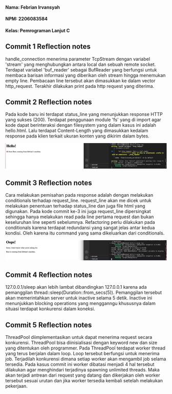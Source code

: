 #### Nama: Febrian Irvansyah
#### NPM: 2206083584
#### Kelas: Pemrograman Lanjut C

## Commit 1 Reflection notes
handle_connection menerima parameter TcpStream dengan variabel 'stream' yang menghubungkan antara local dan sebuah remote socket. Terdapat variabel 'buf_reader' sebagai BufReader yang berfungsi untuk membaca barisan informasi yang diberikan oleh stream hingga menemukan empty line. Pembacaan line tersebut akan dimasukkan ke dalam vector http_request. Terakhir dilakukan print pada http request yang diterima.

## Commit 2 Reflection notes
Pada kode baru ini terdapat status_line yang menunjukkan response HTTP yang sukses (200). Terdapat penggunaan module 'fs' yang di import agar kode dapat berinteraksi dengan filesystem yang dalam kasus ini adalah hello.html. Lalu terdapat Content-Length yang dimasukkan kedalam response pada klien terkait ukuran konten yang dikirim dalam bytes.

![Commit 2 screen capture](/assets/images/commit2.png)

## Commit 3 Reflection notes
Cara melakukan pemisahan pada response adalah dengan melakukan conditionals terhadap request_line. request_line akan me dicek untuk melakukan penentuan terhadap status_line dan juga file html yang digunakan. Pada kode commit ke-3 ini juga request_line dipersingkat sehingga hanya melakukan read pada line pertama request dan bukan keseluruhan line seperti sebelumnya. Refactoring perlu dilakukan pada conditionals karena terdapat redundansi yang sangat jelas antar kedua kondisi. Oleh karena itu command yang sama dikeluarkan dari conditionals. 

![Commit 3 screen capture](/assets/images/commit3.png)

## Commit 4 Reflection notes
127.0.0.1/sleep akan lebih lambat dibandingkan 127.0.0.1 karena ada pemanggilan thread::sleep(Duration::from_secs(5)). Pemanggilan tersebut akan memerintahkan server untuk inactive selama 5 detik. Inactive ini menunjukkan blocking operations yang mengganngu khususnya dalam situasi terdapat konkurensi dalam koneksi.

## Commit 5 Reflection notes
ThreadPool diimplementasikan untuk dapat menerima request secara konkurensi. ThreadPool bisa diinisialisasi dengan keyword new dan size yang ditentukan oleh programmer. Pada ThreadPool terdapat worker thread yang terus berjalan dalam loop. Loop tersebut berfungsi untuk menerima job. Terjadilah konkurensi dimana setiap worker akan mengambil job selama tersedia. Pada kasus commit ini worker dibatasi menjadi 4 hal tersebut dilakukan agar menghindari terjadinya spawning unlimited threads. Maka akan terjadi antrean dari request yang datang dan dikerjakan oleh worker tersebut sesuai urutan dan jika worker tersedia kembali setelah melakukan pekerjaan.